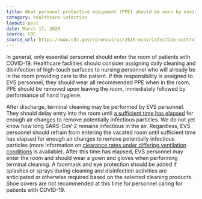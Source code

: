 ```yaml
---
title: What personal protective equipment (PPE) should be worn by environmental services (EVS) personnel who clean and disinfect rooms of hospitalized patients with COVID-19?
category: healthcare-infection
layout: post
date: March 17, 2020
source: CDC
source_url: https://www.cdc.gov/coronavirus/2019-ncov/infection-control/infection-prevention-control-faq.html
---
```


In general, only essential personnel should enter the room of patients with COVID-19. Healthcare facilities should consider assigning daily cleaning and disinfection of high-touch surfaces to nursing personnel who will already be in the room providing care to the patient. If this responsibility is assigned to EVS personnel, they should wear all recommended PPE when in the room. PPE should be removed upon leaving the room, immediately followed by performance of hand hygiene.

After discharge, terminal cleaning may be performed by EVS personnel. They should delay entry into the room until [a sufficient time has elapsed](https://www.cdc.gov/infectioncontrol/guidelines/environmental/appendix/air.html#tableb1) for enough air changes to remove potentially infectious particles. We do not yet know how long SARS-CoV-2 remains infectious in the air. Regardless, EVS personnel should refrain from entering the vacated room until sufficient time has elapsed for enough air changes to remove potentially infectious particles (more information on [clearance rates under differing ventilation conditions](https://www.cdc.gov/infectioncontrol/guidelines/environmental/appendix/air.html#tableb1) is available). After this time has elapsed, EVS personnel may enter the room and should wear a gown and gloves when performing terminal cleaning. A facemask and eye protection should be added if splashes or sprays during cleaning and disinfection activities are anticipated or otherwise required based on the selected cleaning products. Shoe covers are not recommended at this time for personnel caring for patients with COVID-19.
